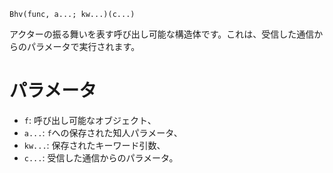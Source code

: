 ```
Bhv(func, a...; kw...)(c...)
```

アクターの振る舞いを表す呼び出し可能な構造体です。これは、受信した通信からのパラメータで実行されます。

# パラメータ

  * `f`: 呼び出し可能なオブジェクト、
  * `a...`: `f`への保存された知人パラメータ、
  * `kw...`: 保存されたキーワード引数、
  * `c...`: 受信した通信からのパラメータ。
